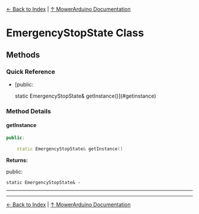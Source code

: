 [← Back to Index](../README.md) | [↑ MowerArduino Documentation](../README.md)

# EmergencyStopState Class

## Methods

### Quick Reference

- [public:
    
    static EmergencyStopState& getInstance()](#getinstance)

### Method Details

#### getInstance

```cpp
public:
    
    static EmergencyStopState& getInstance()
```

**Returns:**

public:
    
    static EmergencyStopState& - 

---

---

[← Back to Index](../README.md) | [↑ MowerArduino Documentation](../README.md)
